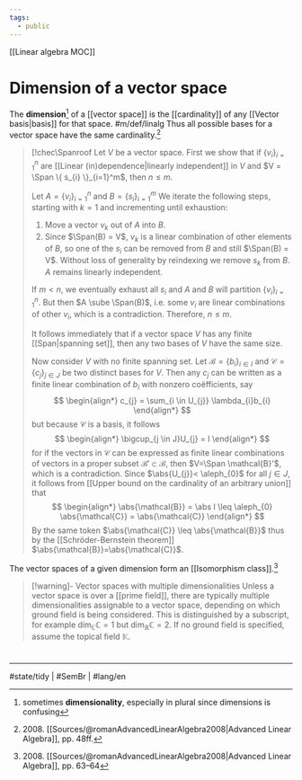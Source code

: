 ```yaml
---
tags:
  - public
---
```

[[Linear algebra MOC]]
# Dimension of a vector space

The **dimension**[^plural] of a [[vector space]] is the [[cardinality]] of any [[Vector basis|basis]] for that space. #m/def/linalg 
Thus all possible bases for a vector space have the same cardinality.[^2008] 

> [!chec\Spanroof
> Let $V$ be a vector space.
> First we show that if $\{ v_{i} \}_{i=1}^n$ are [[Linear (in)dependence|linearly independent]] in $V$ and $V = \Span \{ s_{i} \}_{i=1}^m$, 
> then $n \leq m$.
> 
> Let $A = \{ v_{i} \}_{i=1}^n$ and $B = \{ s_{i} \}_{i=1}^m$
> We iterate the following steps, starting with $k=1$ and incrementing until exhaustion:
> 
> 1. Move a vector $v_{k}$ out of $A$ into $B$.
> 2. Since $\Span(B) = V$, $v_{k}$ is a linear combination of other elements of $B$, so one of the $s_{i}$ can be removed from $B$ and still $\Span(B) = V$.
>    Without loss of generality by reïndexing we remove $s_{k}$ from $B$.
>    $A$ remains linearly independent.
> 
> If $m < n$, we eventually exhaust all $s_{i}$ and $A$ and $B$ will partition $\{ v_{i} \}_{i=1}^n$.
> But then $A \sube \Span(B)$, i.e. some $v_{i}$ are linear combinations of other $v_{i}$,
> which is a contradiction.
> Therefore, $n \leq m$.
> 
> It follows immediately that if a vector space $V$ has any finite [[Span|spanning set]],
> then any two bases of $V$ have the same size.
> 
> Now consider $V$ with no finite spanning set.
> Let $\mathcal{B}=\{ b_{i} \}_{i \in I}$ and $\mathcal{C} = \{ c_{j} \}_{j \in J}$ be two distinct bases for $V$.
> Then any $c_{j}$ can be written as a finite linear combination of $b_{i}$ with nonzero coëfficients, say
> $$
> \begin{align*}
> c_{j} = \sum_{i \in U_{j}} \lambda_{i}b_{i}
> \end{align*}
> $$
> but because $\mathcal{C}$ is a basis, it follows
> $$
> \begin{align*}
> \bigcup_{j \in J}U_{j} = I
> \end{align*}
> $$
> for if the vectors in $\mathcal{ C}$ can be expressed as finite linear combinations of vectors in a proper subset $\mathcal{B}' \subset \mathcal{B}$, then $V=\Span \mathcal{B}'$, which is a contradiction.
> Since $\abs{U_{j}}< \aleph_{0}$ for all $j \in J$,
> it follows from [[Upper bound on the cardinality of an arbitrary union]] that
> $$
> \begin{align*}
> \abs{\mathcal{B}} = \abs I \leq \aleph_{0} \abs{\mathcal{C}} = \abs{\mathcal{C}}
> \end{align*}
> $$
> By the same token $\abs{\mathcal{C}} \leq \abs{\mathcal{B}}$
> thus by the [[Schröder-Bernstein theorem]] $\abs{\mathcal{B}}=\abs{\mathcal{C}}$.
> <span class="QED"/>

  [^2008]: 2008\. [[Sources/@romanAdvancedLinearAlgebra2008|Advanced Linear Algebra]], pp. 48ff.
  [^plural]: sometimes **dimensionality**, especially in plural since dimensions is confusing

The vector spaces of a given dimension form an [[Isomorphism class]].[^2008a]

  [^2008a]: 2008\. [[Sources/@romanAdvancedLinearAlgebra2008|Advanced Linear Algebra]], pp. 63–64


> [!warning]- Vector spaces with multiple dimensionalities
> Unless a vector space is over a [[prime field]], there are typically multiple dimensionalities assignable to a vector space,
> depending on which ground field is being considered.
> This is distinguished by a subscript, for example
> $\dim_{\mathbb{C}} \mathbb{C} = 1$ but $\dim_{\mathbb{R}}\mathbb{C} = 2$.
> If no ground field is specified, assume the topical field $\mathbb{K}$.

#
---
#state/tidy | #SemBr | #lang/en 
